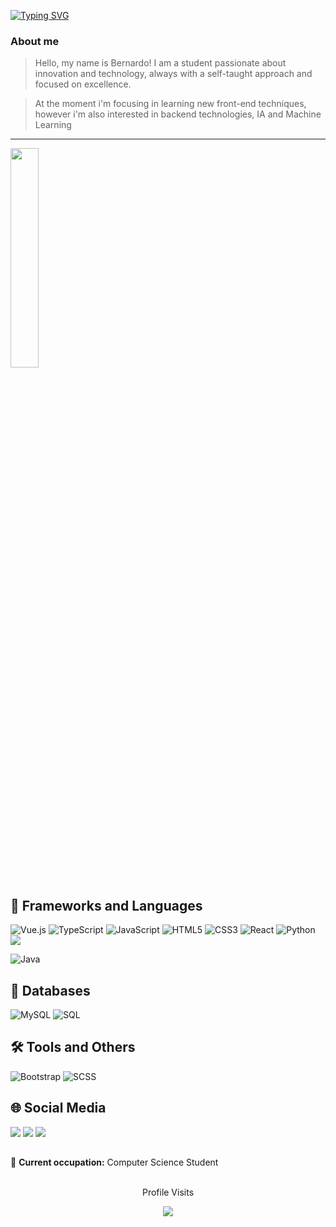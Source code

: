 <a href="https://git.io/typing-svg"><img src="https://readme-typing-svg.demolab.com?font=Fira+Code&weight=900&size=25&letterSpacing=&duration=2500&pause=1000&color=93F842&background=5F207418&center=true&vCenter=true&width=1000&height=200&lines=Welcome!!+;Hello%2C+my+name+is+Bernardo." alt="Typing SVG" /></a>

### About me

> Hello, my name is Bernardo! I am a student passionate about innovation and technology, always with a self-taught approach and focused on excellence. </br>


> At the moment i'm focusing in learning new front-end techniques, however i'm also interested in backend technologies, IA and Machine Learning

<hr>
<img  width='30%' pointer-events='none' src="https://readme-stats.clckblog.space/api/top-langs/?username=jbernardoFortes&theme=github_dark&hide_border=True&layout=compact&count_private=true&hide=css" min-width="300px" max-width="300px" width="300px"/>

## 🚀 Frameworks and Languages

![Vue.js](https://img.shields.io/badge/vuejs-%2335495e.svg?style=for-the-badge&logo=vuedotjs&logoColor=%234FC08D)
![TypeScript](https://img.shields.io/badge/TypeScript-007ACC?style=for-the-badge&logo=typescript&logoColor=white)
![JavaScript](https://img.shields.io/badge/javascript-%23323330.svg?style=for-the-badge&logo=javascript&logoColor=%23F7DF1E)
![HTML5](https://img.shields.io/badge/html5-%23E34F26.svg?style=for-the-badge&logo=html5&logoColor=white)
![CSS3](https://img.shields.io/badge/css3-%231572B6.svg?style=for-the-badge&logo=css3&logoColor=white)
![React](https://img.shields.io/badge/react-%2320232a.svg?style=for-the-badge&logo=react&logoColor=%2361DAFB)
![Python](https://img.shields.io/badge/python-3670A0?style=for-the-badge&logo=python&logoColor=ffdd54)
![](https://img.shields.io/badge/C-00599C?style=for-the-badge&logo=c&logoColor=white)

![Java](https://img.shields.io/badge/Java-007396?style=for-the-badge&logo=java&logoColor=white)






## 💾 Databases

![MySQL](https://img.shields.io/badge/mysql-%2300f.svg?style=for-the-badge&logo=mysql&logoColor=white)
![SQL](https://img.shields.io/badge/SQL-%23007ACC.svg?style=for-the-badge&logo=sql&logoColor=white)

## 🛠️ Tools and Others


![Bootstrap](https://img.shields.io/badge/bootstrap-%238511FA.svg?style=for-the-badge&logo=bootstrap&logoColor=white)
![SCSS](https://img.shields.io/badge/SCSS-CC6699?style=for-the-badge&logo=sass&logoColor=white)


## 🌐 Social Media

<div> 
  <a href="https://instagram.com/21.jbernardo" target="_blank"><img src="https://img.shields.io/badge/-Instagram-%23E4405F?style=for-the-badge&logo=instagram&logoColor=white" target="_blank"></a>
  <a href = "mailto:joseberk2@gmail.com"><img src="https://img.shields.io/badge/-Gmail-%23333?style=for-the-badge&logo=gmail&logoColor=white" target="_blank"></a>
  <a href="https://www.linkedin.com/in/21jbernardo/" target="_blank"><img src="https://img.shields.io/badge/-LinkedIn-%230077B5?style=for-the-badge&logo=linkedin&logoColor=white" target="_blank"></a> 
</div>

##

  <summary>💼 <strong>Current occupation:</strong> Computer Science Student </summary>
<div align="center">
<br><p align="center">Profile Visits<b></b></p>  
<p align="center"><img align="center" src="https://profile-counter.glitch.me/{jbernadofortes}/count.svg" /></p> 
<br></div>

